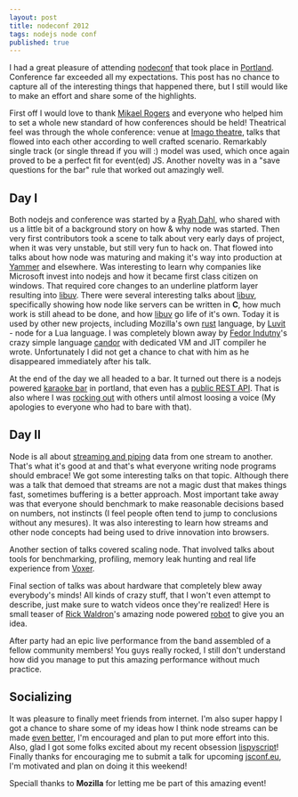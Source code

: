 ```yaml
---
layout: post
title: nodeconf 2012
tags: nodejs node conf
published: true
---
```

I had a great pleasure of attending [nodeconf][] that took place in [Portland][].
Conference far exceeded all my expectations. This post has no chance to capture
all of the interesting things that happened there, but I still would like to
make an effort and share some of the highlights.

First off I would love to thank [Mikael Rogers][] and everyone who helped him
to set a whole new standard of how conferences should be held! Theatrical feel
was through the whole conference: venue at [Imago theatre][], talks that
flowed into each other according to well crafted scenario. Remarkably single
track (or single thread if you will :) model was used, which once again proved
to be a perfect fit for event(ed) JS. Another novelty was in a "save questions
for the bar" rule that worked out amazingly well.

## Day I

Both nodejs and conference was started by a [Ryah Dahl][], who shared with us a
little bit of a background story on how & why node was started. Then very
first contributors took a scene to talk about very early days of project, when
it was very unstable, but still very fun to hack on. That flowed into talks
about how node was maturing and making it's way into production at [Yammer][]
and elsewhere. Was interesting to learn why companies like Microsoft invest
into nodejs and how it became first class citizen on windows. That required
core changes to an underline platform layer resulting into [libuv][]. There
were several interesting talks about [libuv][], specifically showing how
node like servers can be written in **C**, how much work is still ahead to
be done, and how [libuv][] go life of it's own. Today it is used by other
new projects, including Mozilla's own [rust][] language, by [Luvit][] - node
for a Lua language. I was completely blown away by [Fedor Indutny][]'s crazy
simple language [candor][] with dedicated VM and JIT compiler he wrote.
Unfortunately I did not get a chance to chat with him as he disappeared
immediately after his talk.

At the end of the day we all headed to a bar. It turned out there is a
nodejs powered [karaoke bar][] in portland, that even has a
[public REST API][Bar API]. That is also where I was [rocking out][] with others
until almost loosing a voice (My apologies to everyone who had to bare
with that).


## Day II

Node is all about [streaming and piping][streams-talk] data from one stream
to another. That's what it's good at and that's what everyone writing node
programs should embrace! We got some interesting talks on that topic.
Although there was a talk that demoed that streams are not a magic dust that
makes things fast, sometimes buffering is a better approach. Most important
take away was that everyone should benchmark to make reasonable decisions
based on numbers, not instincts (I feel people often tend to jump to
conclusions without any mesures). It was also interesting to learn how
streams and other node concepts had being used to drive innovation into
browsers.

Another section of talks covered scaling node. That involved talks about tools
for benchmarking, profiling, memory leak hunting and real life experience
from [Voxer][].

Final section of talks was about hardware that completely blew away everybody's
minds! All kinds of crazy stuff, that I won't even attempt to describe, just
make sure to watch videos once they're realized! Here is small teaser of
[Rick Waldron][]'s amazing node powered [robot][] to give you an idea.

After party had an epic live performance from the band assembled of a fellow
community members! You guys really rocked, I still don't understand how did
you manage to put this amazing performance without much practice.

## Socializing

It was pleasure to finally meet friends from internet. I'm also super happy I
got a chance to share some of my ideas how I think node streams can be made
[even better][reducers], I'm encouraged and plan to put more effort into
this. Also, glad I got some folks excited about my recent obsession
[lispyscript][]! Finally thanks for encouraging me to submit a talk for
upcoming [jsconf.eu][], I'm motivated and plan on doing it this weekend!


Speciall thanks to **Mozilla** for letting me be part of this amazing event!

[nodeconf]:http://www.nodeconf.com/
[Portland]:https://maps.google.com/maps?q=portland&hl=en&sll=37.0625,-95.677068&sspn=37.273371,65.302734&t=v&hnear=Portland,+Multnomah,+Oregon&z=10
[Mikael Rogers]:http://www.mikealrogers.com/
[Imago theatre]:http://www.imagotheatre.com/theatre.html
[karaoke bar]:http://voiceboxpdx.com
[Bar API]:http://voiceboxpdx.com/api/v1/documentation
[yammer]:https://www.yammer.com/
[libuv]:https://github.com/joyent/libuv/ "platform layer for node.js"
[streams-talk]:https://github.com/polotek/nodeconf-2012-streams-talk
[rocking out]:http://voiceboxpdx.com/nodeconf-2012-aftermath/
[robotjs]:http://www.youtube.com/watch?v=GVGMjsKy3WQ&feature=youtu.be
[candor]:https://github.com/indutny/candor "Experimental VM for a Candor language"
[rust]:http://www.rust-lang.org/ "A safe, concurrent, practical language"
[luvit]:http://luvit.io/ "Lua + libUV + jIT = pure awesomesauce"
[Ryah Dahl]:http://tinyclouds.org/
[Fedor Indutny]:https://github.com/indutny
[Voxer]:http://voxer.com/
[Rick Waldron]:https://twitter.com/#!/rwaldron
[robot]:http://www.youtube.com/watch?v=GVGMjsKy3WQ&feature=youtu.be
[jsconf.eu]:http://2012.jsconf.eu/
[lispyscript]:http://jeditoolkit.com/lispyscript/ "A javascript with lisp syntax & macros"
[reducers]:https://gist.github.com/2656978 "Clojure like reducers in JS"